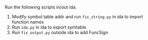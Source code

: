 Run the following scripts in/out ida.

1. Modify symbol table addr and run `fix_string.py` in ida to import function names
2. Run `ida.py` in ida to export symtable
3. Run `fix_output.py` outside ida to add FuncSign
